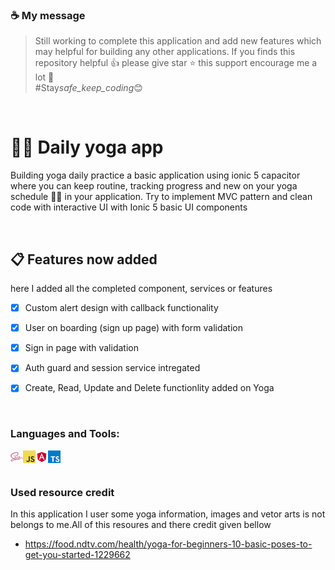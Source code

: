 ### :coffee: My message
> Still working to complete this application and add new features which may helpful for building any other applications.
> If you finds this repository helpful :thumbsup:
> please give star :star:
> this support encourage me a lot :muscle:  
> #Stay*safe_keep_coding*:blush:

<br/>

# :lotus_position_man: Daily yoga app
Building yoga daily practice a basic application using ionic 5 capacitor where you can keep routine, tracking progress and new on your yoga schedule :lotus_position_man: in your application. Try to implement MVC pattern and clean code with interactive UI with Ionic 5 basic UI components

<br/>

## :clipboard: Features now added
here I added all the completed component, services or features
- [x] Custom alert design with callback functionality
- [x] User on boarding (sign up page) with form validation
- [x] Sign in page with validation
- [x] Auth guard and session service intregated
- [x] Create, Read, Update and Delete functionlity added on Yoga





<br/>

### Languages and Tools:
<img align="left" alt="Sass" width="20px" src="https://raw.githubusercontent.com/github/explore/80688e429a7d4ef2fca1e82350fe8e3517d3494d/topics/sass/sass.png" />
<img align="left" alt="JavaScript" width="20px" src="https://raw.githubusercontent.com/github/explore/80688e429a7d4ef2fca1e82350fe8e3517d3494d/topics/javascript/javascript.png" />
<img align="left" alt="Angular" width="20px" src="https://raw.githubusercontent.com/github/explore/80688e429a7d4ef2fca1e82350fe8e3517d3494d/topics/angular/angular.png" />
<img align="left" alt="Typescript" width="20px" src="https://raw.githubusercontent.com/github/explore/80688e429a7d4ef2fca1e82350fe8e3517d3494d/topics/typescript/typescript.png" />
<br/>
<br/>


### Used resource credit
In this application I user some yoga information, images and vetor arts is not belongs to me.All of this resoures and there credit given bellow
- https://food.ndtv.com/health/yoga-for-beginners-10-basic-poses-to-get-you-started-1229662
